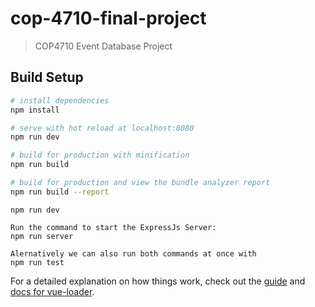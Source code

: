 # cop-4710-final-project

> COP4710 Event Database Project

## Build Setup

``` bash
# install dependencies
npm install

# serve with hot reload at localhost:8080
npm run dev

# build for production with minification
npm run build

# build for production and view the bundle analyzer report
npm run build --report
```

``` To run the this project, run the npm command to start the frontend client:
npm run dev

Run the command to start the ExpressJs Server:
npm run server

Alernatively we can also run both commands at once with
npm run test
```

For a detailed explanation on how things work, check out the [guide](http://vuejs-templates.github.io/webpack/) and [docs for vue-loader](http://vuejs.github.io/vue-loader).
